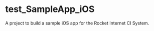# test_SampleApp_iOS
A project to build a sample iOS app for the Rocket Internet CI System.
 
 
 
  
     
 
   
  
